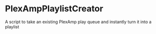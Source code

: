 # PlexAmpPlaylistCreator
 A script to take an existing PlexAmp play queue and instantly turn it into a playlist
